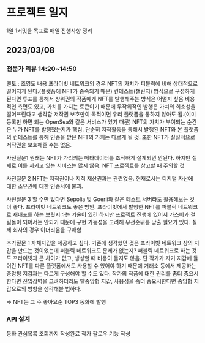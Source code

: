 # 프로젝트 일지
1일 1커밋을 목표로 매일 진행사항 정리

## 2023/03/08 
### 전문가 리뷰 14:20~14:50
멘토 : 조영도
내용
프라이빗 네트워크의 경우 NFT의 가치가 퍼블릭에 비해 상대적으로 떨어지게 된다.(플랫폼에 NFT가 종속되기 때문)
컨테스트(챌린지) 방식으로 구성하게 된다면 투표를 통해서 상위권의 작품에게 NFT를 발행해주는 방식은 어떨지 싶음
비용적인 측면도 있고, 가치를 가지는 토큰이기 때문에 무작위적인 발행은 가치의 희소성을 떨어뜨린다고 생각함
저작권 보호만이 목적이면 우리 플랫폼을 통하지 않아도 됨.(이미 등록만 하면 되는 OpenSea와 같은 서비스가 있기 때문)
NFT의 가치가 부여되는 순간은 누가 NFT를 발행했는지가 핵심. 단순히 저작활동을 통해서 발행된 NFT와 본 플랫폼의 컨테스트를 통해 인증을 받은 NFT의 가치는 다르게 될 것. 또한 NFT가 실질적으로 저작권을 보호해줄 수는 없음.

사전질문1
원래는 NFT가 가리키는 메타데이터를 조작하게 설계되면 안된다. 하지만 실제로 이를 지키고 있는 서비스는 많지 않음. NFT 프로젝트를 참고할 때 주의할 것

사전질문 2
NFT는 저작권이나 지적 재산권과는 관련없음. 현재로서는 디지털 자산에 대한 소유권에 대한 인증서에 불과.

사전질문 3
할 수만 있다면 Sepolia 및 Goerli와 같은 테스트 서버라도 활용해보는 것이 좋다. 프라이빗 네트워크도 좋은 방안. 프라이빗에서 발행한 NFT를 퍼블릭 네트워크로 재배포를 하는 브릿지라는 기술이 있긴 하지만 프로젝트 진행에 있어서 가스비가 걸림돌이 되어서는 안되기 때문에 구현 가능성을 고려해 우선순위를 낮출 필요가 있다. 실제 회사의 경우 이더리움을 구매함

추가질문 1
자체지갑을 제공하고 싶다. 기존에 생각했던 것은 프라이빗 네트워크 상의 지갑을 만드는 것이었는데 퍼블릭 네트워크도 문제가 없는지?
퍼블릭 네트워크로 하는 것도 프라이빗과 큰 차이가 없고, 생성할 때 비용이 들지도 않음. 단 작가가 자기 지갑에 들어간 NFT를 다른 플랫폼에서도 사용할 수 있어야 하기 때문에 거래소 등에서 제공하는 중앙형 지갑과는 다르게 구성해야 할 수도 있다.
작가의 작품에 대한 권리를 좀더 중요시한다면 진입장벽을 고려하더라도 탈중앙형 지갑, 사용성을 좀더 중요시한다면 중앙형 지갑으로의 방향을 생각해볼 법하다.

=> NFT는 그 주 좋아요순 TOP3 동화에 발행

### API 설계
동화 관심목록 조회까지 작성완료
작가 팔로우 기능 작성 

